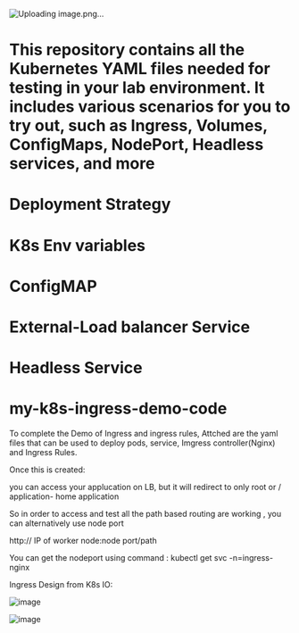 
![Uploading image.png…]()



# This repository contains all the Kubernetes YAML files needed for testing in your lab environment. It includes various scenarios for you to try out, such as Ingress, Volumes, ConfigMaps, NodePort, Headless services, and more

# Deployment Strategy

# K8s Env variables

# ConfigMAP

# External-Load balancer Service

# Headless Service



# my-k8s-ingress-demo-code 

To complete the Demo of Ingress and ingress rules, Attched are the yaml files that can be used to deploy pods, service, Imgress controller(Nginx) and Ingress Rules.

Once this is created:

you can access your applucation on LB, but it will redirect to only root or / application- home application

So in order to access and test all the path based routing are working , you can alternatively use node port

http:// IP of worker node:node port/path

You can get the nodeport using  command : kubectl get svc -n=ingress-nginx

Ingress Design from K8s IO:

![image](https://user-images.githubusercontent.com/72337263/181738604-9f28b4f6-5f8a-4e12-83ce-8c62eb374a8d.png)




![image](https://user-images.githubusercontent.com/72337263/181754114-6ddf1cbe-70cc-48be-88a2-6969adfd8a87.png)
